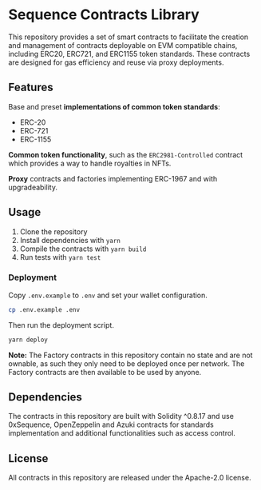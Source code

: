 # Sequence Contracts Library

This repository provides a set of smart contracts to facilitate the creation and management of contracts deployable on EVM compatible chains, including ERC20, ERC721, and ERC1155 token standards. These contracts are designed for gas efficiency and reuse via proxy deployments.

## Features

Base and preset **implementations of common token standards**:

* ERC-20
* ERC-721
* ERC-1155

**Common token functionality**, such as the `ERC2981-Controlled` contract which provides a way to handle royalties in NFTs.

**Proxy** contracts and factories implementing ERC-1967 and with upgradeability.

## Usage

1. Clone the repository
2. Install dependencies with `yarn`
3. Compile the contracts with `yarn build`
4. Run tests with `yarn test`

### Deployment

Copy `.env.example` to `.env` and set your wallet configuration.

```sh
cp .env.example .env
```

Then run the deployment script.

```sh
yarn deploy
```

**Note:** The Factory contracts in this repository contain no state and are not ownable, as such they only need to be deployed once per network. The Factory contracts are then available to be used by anyone.

## Dependencies

The contracts in this repository are built with Solidity ^0.8.17 and use 0xSequence, OpenZeppelin and Azuki contracts for standards implementation and additional functionalities such as access control.

## License

All contracts in this repository are released under the Apache-2.0 license.
